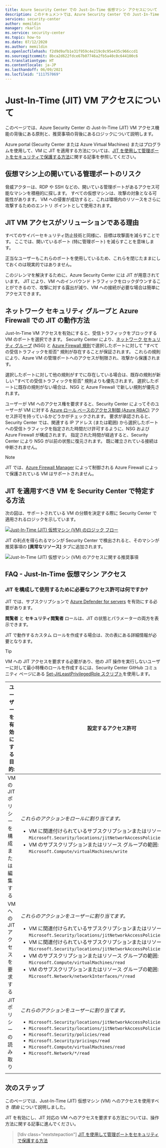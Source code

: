 ```yaml
---
title: Azure Security Center での Just-In-Time 仮想マシン アクセスについて
description: このドキュメントでは、Azure Security Center での Just-In-Time VM アクセスにより、Azure 仮想マシンへのアクセスを制御しやすくする方法について説明します
services: security-center
author: memildin
manager: rkarlin
ms.service: security-center
ms.topic: how-to
ms.date: 07/12/2020
ms.author: memildin
ms.openlocfilehash: f2d9d9afb1e31f959c4e219c0c95e435c966ccd1
ms.sourcegitcommit: 8bca2d622fdce67b07746a2fb5a40c0c644100c6
ms.translationtype: HT
ms.contentlocale: ja-JP
ms.lasthandoff: 06/09/2021
ms.locfileid: "111757069"
---
```

# <a name="understanding-just-in-time-jit-vm-access"></a>Just-In-Time (JIT) VM アクセスについて

このページでは、Azure Security Center の Just-In-Time (JIT) VM アクセス機能の背後にある原則と、推奨事項の背後にあるロジックについて説明します。

Azure portal (Security Center または Azure Virtual Machines) またはプログラムを使用して、VM に JIT を適用する方法については、[JIT を使用して管理ポートをセキュリティで保護する方法](security-center-just-in-time.md)に関する記事を参照してください。


## <a name="the-risk-of-open-management-ports-on-a-virtual-machine"></a>仮想マシン上の開いている管理ポートのリスク

脅威アクターは、RDP や SSH などの、開いている管理ポートがあるアクセス可能なマシンを積極的に探します。 すべての仮想マシンは、攻撃の対象となる可能性があります。 VM への侵害が成功すると、これは環境内のリソースをさらに攻撃するためのエントリ ポイントとして使用されます。



## <a name="why-jit-vm-access-is-the-solution"></a>JIT VM アクセスがソリューションである理由 

すべてのサイバーセキュリティ防止技術と同様に、目標は攻撃面を減らすことです。 ここでは、開いているポート (特に管理ポート) を減らすことを意味します。

正当なユーザーもこれらのポートを使用しているため、これらを閉じたままにしておくのは現実的ではありません。

このジレンマを解決するために、Azure Security Center には JIT が用意されています。 JIT により、VM へのインバウンド トラフィックをロックダウンすることができるので、攻撃に対する露出が減り、VM への接続が必要な場合は簡単にアクセスできます。



## <a name="how-jit-operates-with-network-security-groups-and-azure-firewall"></a>ネットワーク セキュリティ グループと Azure Firewall での JIT の動作方法

Just-In-Time VM アクセスを有効にすると、受信トラフィックをブロックする VM のポートを選択できます。 Security Center により、[ネットワーク セキュリティ グループ](../virtual-network/network-security-groups-overview.md#security-rules) (NSG) と [Azure Firewall 規則](../firewall/rule-processing.md)で選択したポートに対して "すべての受信トラフィックを拒否" 規則が存在することが保証されます。 これらの規則により、Azure VM の管理ポートへのアクセスが制限され、攻撃から保護されます。 

選択したポートに対して他の規則がすでに存在している場合は、既存の規則が新しい "すべての受信トラフィックを拒否" 規則よりも優先されます。 選択したポートに既存の規則がない場合は、NSG と Azure Firewall で新しい規則が優先されます。

ユーザーが VM へのアクセス権を要求すると、Security Center によってそのユーザーが VM に対する [Azure ロール ベースのアクセス制御 (Azure RBAC)](../role-based-access-control/role-assignments-portal.md) アクセス許可を持っているかどうかがチェックされます。 要求が承認されると、Security Center では、関連する IP アドレス (または範囲) から選択したポートへの受信トラフィックを指定された時間だけ許可するように、NSG および Azure Firewall が構成されます。 指定された時間が経過すると、Security Center により NSG が以前の状態に復元されます。 既に確立されている接続は中断されません。

> [!NOTE]
> JIT では、[Azure Firewall Manager](../firewall-manager/overview.md) によって制御される Azure Firewall によって保護されている VM はサポートされません。




## <a name="how-security-center-identifies-which-vms-should-have-jit-applied"></a>JIT を適用すべき VM を Security Center で特定する方法

次の図は、サポートされている VM の分類を決定する際に Security Center で適用されるロジックを示しています。 

[![Just-In-Time (JIT) 仮想マシン (VM) のロジック フロー](media/just-in-time-explained/jit-logic-flow.png)](media/just-in-time-explained/jit-logic-flow.png#lightbox)

JIT の利点を得られるマシンが Security Center で検出されると、そのマシンが推奨事項の **[異常なリソース]** タブに追加されます。 

![Just-In-Time (JIT) 仮想マシン (VM) のアクセスに関する推奨事項](./media/just-in-time-explained/unhealthy-resources.png)


## <a name="faq---just-in-time-virtual-machine-access"></a>FAQ - Just-In-Time 仮想マシン アクセス

### <a name="what-permissions-are-needed-to-configure-and-use-jit"></a>JIT を構成して使用するために必要なアクセス許可は何ですか?

JIT では、サブスクリプションで [Azure Defender for servers](defender-for-servers-introduction.md) を有効にする必要があります。 

**閲覧者** と **セキュリティ閲覧者** ロールは、JIT の状態とパラメーターの両方を表示できます。

JIT で動作するカスタム ロールを作成する場合は、次の表にある詳細情報が必要となります。

> [!TIP]
> VM への JIT アクセスを要求する必要があり、他の JIT 操作を実行しないユーザーに対して最小特権のロールを作成するには、Security Center GitHub コミュニティ ページにある [Set-JitLeastPrivilegedRole スクリプト](https://github.com/Azure/Azure-Security-Center/tree/master/Powershell%20scripts/JIT%20Custom%20Role)を使用します。

| ユーザーを有効にする目的: | 設定するアクセス許可|
| --- | --- |
|VM の JIT ポリシーを構成または編集する | *これらのアクションをロールに割り当てます。*  <ul><li>VM に関連付けられているサブスクリプションまたはリソース グループの範囲:<br/> `Microsoft.Security/locations/jitNetworkAccessPolicies/write` </li><li> VM のサブスクリプションまたはリソース グループの範囲: <br/>`Microsoft.Compute/virtualMachines/write`</li></ul> | 
|VM への JIT アクセスを要求する | *これらのアクションをユーザーに割り当てます。*  <ul><li>VM に関連付けられているサブスクリプションまたはリソース グループの範囲:<br/>  `Microsoft.Security/locations/jitNetworkAccessPolicies/initiate/action` </li><li>VM に関連付けられているサブスクリプションまたはリソース グループの範囲:<br/>  `Microsoft.Security/locations/jitNetworkAccessPolicies/*/read` </li><li>  VM のサブスクリプションまたはリソース グループの範囲:<br/> `Microsoft.Compute/virtualMachines/read` </li><li>  VM のサブスクリプションまたはリソース グループの範囲:<br/> `Microsoft.Network/networkInterfaces/*/read` </li></ul>|
|JIT ポリシーの読み取り| *これらのアクションをユーザーに割り当てます。*  <ul><li>`Microsoft.Security/locations/jitNetworkAccessPolicies/read`</li><li>`Microsoft.Security/locations/jitNetworkAccessPolicies/initiate/action`</li><li>`Microsoft.Security/policies/read`</li><li>`Microsoft.Security/pricings/read`</li><li>`Microsoft.Compute/virtualMachines/read`</li><li>`Microsoft.Network/*/read`</li>|
|||





## <a name="next-steps"></a>次のステップ

このページでは、Just-In-Time (JIT) 仮想マシン (VM) へのアクセスを使用すべき _理由_ について説明しました。 

JIT を有効にし、JIT 対応の VM へのアクセスを要求する方法については、操作方法に関する記事に進んでください。

> [!div class="nextstepaction"]
> [JIT を使用して管理ポートをセキュリティで保護する方法](security-center-just-in-time.md)